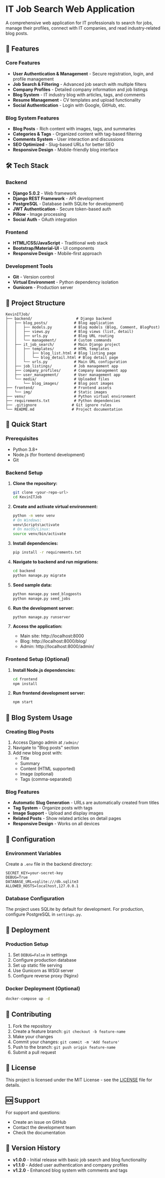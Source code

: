 # IT Job Search Web Application

A comprehensive web application for IT professionals to search for jobs, manage their profiles, connect with IT companies, and read industry-related blog posts.

## 🚀 Features

### Core Features
- **User Authentication & Management** - Secure registration, login, and profile management
- **Job Search & Filtering** - Advanced job search with multiple filters
- **Company Profiles** - Detailed company information and job listings
- **Blog System** - IT industry blog with articles, tags, and comments
- **Resume Management** - CV templates and upload functionality
- **Social Authentication** - Login with Google, GitHub, etc.

### Blog System Features
- **Blog Posts** - Rich content with images, tags, and summaries
- **Categories & Tags** - Organized content with tag-based filtering
- **Comments System** - User interaction and discussions
- **SEO Optimized** - Slug-based URLs for better SEO
- **Responsive Design** - Mobile-friendly blog interface

## 🛠 Tech Stack

### Backend
- **Django 5.0.2** - Web framework
- **Django REST Framework** - API development
- **PostgreSQL** - Database (with SQLite for development)
- **JWT Authentication** - Secure token-based auth
- **Pillow** - Image processing
- **Social Auth** - OAuth integration

### Frontend
- **HTML/CSS/JavaScript** - Traditional web stack
- **Bootstrap/Material-UI** - UI components
- **Responsive Design** - Mobile-first approach

### Development Tools
- **Git** - Version control
- **Virtual Environment** - Python dependency isolation
- **Gunicorn** - Production server

## 📁 Project Structure

```
KevinITJob/
├── backend/                    # Django backend
│   ├── blog_posts/            # Blog application
│   │   ├── models.py          # Blog models (Blog, Comment, BlogPost)
│   │   ├── views.py           # Blog views (list, detail)
│   │   ├── urls.py            # Blog URL routing
│   │   └── management/        # Custom commands
│   ├── it_job_search/         # Main Django project
│   │   ├── templates/         # HTML templates
│   │   │   ├── blog_list.html # Blog listing page
│   │   │   └── blog_detail.html # Blog detail page
│   │   └── urls.py            # Main URL configuration
│   ├── job_listings/          # Job management app
│   ├── company_profiles/      # Company management app
│   ├── user_management/       # User management app
│   └── media/                 # Uploaded files
│       └── blog_images/       # Blog post images
├── frontend/                  # Frontend assets
│   └── img/                   # Static images
├── venv/                      # Python virtual environment
├── requirements.txt           # Python dependencies
├── .gitignore                # Git ignore rules
└── README.md                 # Project documentation
```

## 🚀 Quick Start

### Prerequisites
- Python 3.8+
- Node.js (for frontend development)
- Git

### Backend Setup

1. **Clone the repository:**
   ```bash
   git clone <your-repo-url>
   cd KevinITJob
   ```

2. **Create and activate virtual environment:**
   ```bash
   python -m venv venv
   # On Windows:
   venv\Scripts\activate
   # On macOS/Linux:
   source venv/bin/activate
   ```

3. **Install dependencies:**
   ```bash
   pip install -r requirements.txt
   ```

4. **Navigate to backend and run migrations:**
   ```bash
   cd backend
   python manage.py migrate
   ```

5. **Seed sample data:**
   ```bash
   python manage.py seed_blogposts
   python manage.py seed_jobs
   ```

6. **Run the development server:**
   ```bash
   python manage.py runserver
   ```

7. **Access the application:**
   - Main site: http://localhost:8000
   - Blog: http://localhost:8000/blog/
   - Admin: http://localhost:8000/admin/

### Frontend Setup (Optional)

1. **Install Node.js dependencies:**
   ```bash
   cd frontend
   npm install
   ```

2. **Run frontend development server:**
   ```bash
   npm start
   ```

## 📝 Blog System Usage

### Creating Blog Posts
1. Access Django admin at `/admin/`
2. Navigate to "Blog posts" section
3. Add new blog post with:
   - Title
   - Summary
   - Content (HTML supported)
   - Image (optional)
   - Tags (comma-separated)

### Blog Features
- **Automatic Slug Generation** - URLs are automatically created from titles
- **Tag System** - Organize posts with tags
- **Image Support** - Upload and display images
- **Related Posts** - Show related articles on detail pages
- **Responsive Design** - Works on all devices

## 🔧 Configuration

### Environment Variables
Create a `.env` file in the backend directory:
```env
SECRET_KEY=your-secret-key
DEBUG=True
DATABASE_URL=sqlite:///db.sqlite3
ALLOWED_HOSTS=localhost,127.0.0.1
```

### Database Configuration
The project uses SQLite by default for development. For production, configure PostgreSQL in `settings.py`.

## 🚀 Deployment

### Production Setup
1. Set `DEBUG=False` in settings
2. Configure production database
3. Set up static file serving
4. Use Gunicorn as WSGI server
5. Configure reverse proxy (Nginx)

### Docker Deployment (Optional)
```bash
docker-compose up -d
```

## 🤝 Contributing

1. Fork the repository
2. Create a feature branch: `git checkout -b feature-name`
3. Make your changes
4. Commit your changes: `git commit -m 'Add feature'`
5. Push to the branch: `git push origin feature-name`
6. Submit a pull request

## 📄 License

This project is licensed under the MIT License - see the [LICENSE](LICENSE) file for details.

## 🆘 Support

For support and questions:
- Create an issue on GitHub
- Contact the development team
- Check the documentation

## 🔄 Version History

- **v1.0.0** - Initial release with basic job search and blog functionality
- **v1.1.0** - Added user authentication and company profiles
- **v1.2.0** - Enhanced blog system with comments and tags 